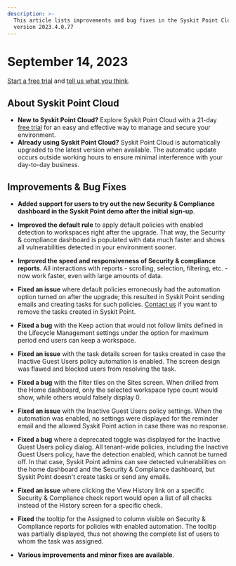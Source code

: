 ```yaml
---
description: >-
  This article lists improvements and bug fixes in the Syskit Point Cloud
  version 2023.4.0.77
---
```


# September 14, 2023

[Start a free trial](https://www.syskit.com/products/point/free-trial/) and [tell us what you think](https://www.syskit.com/company/contact-us/).

## About Syskit Point Cloud

* **New to Syskit Point Cloud?** Explore Syskit Point Cloud with a 21-day [free trial](https://www.syskit.com/products/point/free-trial/) for an easy and effective way to manage and secure your environment.
* **Already using Syskit Point Cloud?** Syskit Point Cloud is automatically upgraded to the latest version when available. The automatic update occurs outside working hours to ensure minimal interference with your day-to-day business.

## Improvements & Bug Fixes

* **Added support for users to try out the new Security & Compliance dashboard in the Syskit Point demo after the initial sign-up**.
* **Improved the default rule** to apply default policies with enabled detection to workspaces right after the upgrade. That way, the Security & compliance dashboard is populated with data much faster and shows all vulnerabilities detected in your environment sooner.
* **Improved the speed and responsiveness of Security & compliance reports**. All interactions with reports - scrolling, selection, filtering, etc. - now work faster, even with large amounts of data.

* **Fixed an issue** where default policies erroneously had the automation option turned on after the upgrade; this resulted in Syskit Point sending emails and creating tasks for such policies. [Contact us](https://www.syskit.com/company/contact-us) if you want to remove the tasks created in Syskit Point.
* **Fixed a bug** with the Keep action that would not follow limits defined in the Lifecycle Management settings under the option for maximum period end users can keep a workspace. 
* **Fixed an issue** with the task details screen for tasks created in case the Inactive Guest Users policy automation is enabled. The screen design was flawed and blocked users from resolving the task.
* **Fixed a bug** with the filter tiles on the Sites screen. When drilled from the Home dashboard, only the selected workspace type count would show, while others would falsely display 0. 
* **Fixed an issue** with the Inactive Guest Users policy settings. When the automation was enabled, no settings were displayed for the reminder email and the allowed Syskit Point action in case there was no response.
* **Fixed a bug** where a deprecated toggle was displayed for the Inactive Guest Users policy dialog. 
All tenant-wide policies, including the Inactive Guest Users policy, have the detection enabled, which cannot be turned off.
In that case, Syskit Point admins can see detected vulnerabilities on the home dashboard and the Security & Compliance dashboard, but Syskit Point doesn't create tasks or send any emails.
* **Fixed an issue** where clicking the View History link on a specific Security & Compliance check report would open a list of all checks instead of the History screen for a specific check.
* **Fixed** the tooltip for the Assigned to column visible on Security & Compliance reports for policies with enabled automation. The tooltip was partially displayed, thus not showing the complete list of users to whom the task was assigned.
* **Various improvements and minor fixes are available**.
